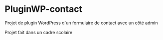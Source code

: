 # PluginWP-contact

Projet de plugin WordPress d'un formulaire de contact avec un côté admin

Projet fait dans un cadre scolaire
